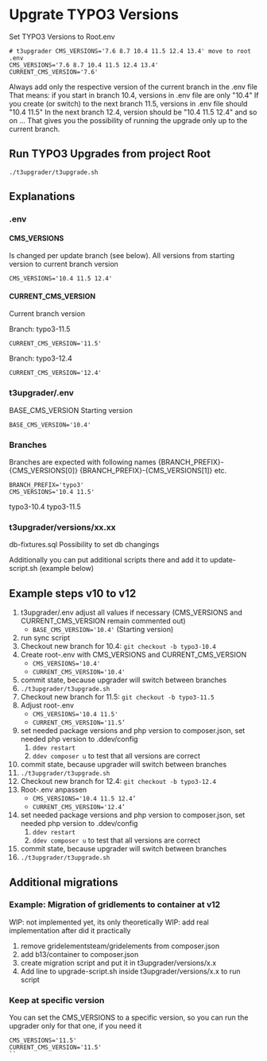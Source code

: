 # Upgrate TYPO3 Versions

Set TYPO3 Versions to Root.env

```
# t3upgrader CMS_VERSIONS='7.6 8.7 10.4 11.5 12.4 13.4' move to root .env
CMS_VERSIONS='7.6 8.7 10.4 11.5 12.4 13.4'
CURRENT_CMS_VERSION='7.6'
```


Always add only the respective version of the current branch in the .env file
That means: if you start in branch 10.4, versions in .env file are only "10.4"
If you create (or switch) to the next branch 11.5, versions in .env file should "10.4 11.5"
In the next branch 12.4, version should be "10.4 11.5 12.4" and so on … That gives you
the possibility of running the upgrade only up to the current branch.

## Run TYPO3 Upgrades from project Root
```
./t3upgrader/t3upgrade.sh
```

## Explanations

### .env

#### CMS_VERSIONS
Is changed per update branch (see below). All versions from starting version to current branch version
```
CMS_VERSIONS='10.4 11.5 12.4'
```

#### CURRENT_CMS_VERSION
Current branch version

Branch: typo3-11.5
```
CURRENT_CMS_VERSION='11.5'
```

Branch: typo3-12.4
```
CURRENT_CMS_VERSION='12.4'
```

### t3upgrader/.env
BASE_CMS_VERSION
Starting version
```
BASE_CMS_VERSION='10.4'
```

### Branches

Branches are expected with following names
{BRANCH_PREFIX}-{CMS_VERSIONS[0]}
{BRANCH_PREFIX}-{CMS_VERSIONS[1]}
etc.
```
BRANCH_PREFIX='typo3'
CMS_VERSIONS='10.4 11.5'
```
typo3-10.4
typo3-11.5


### t3upgrader/versions/xx.xx
db-fixtures.sql
Possibility to set db changings

Additionally you can put additional scripts there and add it to update-script.sh (example below)

## Example steps v10 to v12

1. t3upgrader/.env adjust all values if necessary (CMS_VERSIONS and CURRENT_CMS_VERSION remain commented out)
    * ```BASE_CMS_VERSION='10.4'``` (Starting version)
2. run sync script
3. Checkout new branch for 10.4: ```git checkout -b typo3-10.4```
5. Create root-.env with CMS_VERSIONS and CURRENT_CMS_VERSION
    * ```CMS_VERSIONS='10.4'```
    * ```CURRENT_CMS_VERSION='10.4'```
6. commit state, because upgrader will switch between branches
7. ```./t3upgrader/t3upgrade.sh```
9. Checkout new branch for 11.5: ```git checkout -b typo3-11.5```
10. Adjust root-.env
    * ```CMS_VERSIONS='10.4 11.5'```
    * ```CURRENT_CMS_VERSION='11.5’```
11. set needed package versions and php version to composer.json, set needed php version to .ddev/config
    1. ```ddev restart```
    2. ```ddev composer u``` to test that all versions are correct
12. commit state, because upgrader will switch between branches
13. ```./t3upgrader/t3upgrade.sh```
14. Checkout new branch for 12.4: ```git checkout -b typo3-12.4```
15. Root-.env anpassen
    * ```CMS_VERSIONS='10.4 11.5 12.4’```
    * ```CURRENT_CMS_VERSION='12.4’```
16. set needed package versions and php version to composer.json, set needed php version to .ddev/config
    1. ```ddev restart```
    2. ```ddev composer u``` to test that all versions are correct
17. commit state, because upgrader will switch between branches
18. ```./t3upgrader/t3upgrade.sh```

## Additional migrations

### Example: Migration of gridlements to container at v12

WIP: not implemented yet, its only theoretically
WIP: add real implementation after did it practically

1. remove gridelementsteam/gridelements from composer.json
2. add b13/container to composer.json
3. create migration script and put it in t3upgrader/versions/x.x
4. Add line to upgrade-script.sh inside t3upgrader/versions/x.x to run script

### Keep at specific version

You can set the CMS_VERSIONS to a specific version, so you can run the upgrader only for that one, if you need it

```
CMS_VERSIONS='11.5'
CURRENT_CMS_VERSION='11.5'
``
